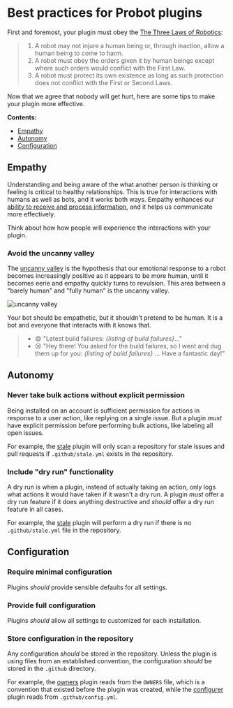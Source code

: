# Best practices for Probot plugins

First and foremost, your plugin must obey the [The Three Laws of Robotics](https://en.wikipedia.org/wiki/Three_Laws_of_Robotics):

> 1. A robot may not injure a human being or, through inaction, allow a human being to come to harm.
> 2. A robot must obey the orders given it by human beings except where such orders would conflict with the First Law.
> 3. A robot must protect its own existence as long as such protection does not conflict with the First or Second Laws.

Now that we agree that nobody will get hurt, here are some tips to make your plugin more effective.

**Contents:**

- [Empathy](#empathy)
- [Autonomy](#autonomy)
- [Configuration](#configuration)

## Empathy

Understanding and being aware of the what another person is thinking or feeling is critical to healthy relationships. This is true for interactions with humans as well as bots, and it works both ways. Empathy enhances our [ability to receive and process information](http://5a5f89b8e10a225a44ac-ccbed124c38c4f7a3066210c073e7d55.r9.cf1.rackcdn.com/files/pdfs/news/Empathy_on_the_Edge.pdf), and it helps us communicate more effectively.

Think about how how people will experience the interactions with your plugin.

### Avoid the uncanny valley

The [uncanny valley](https://en.wikipedia.org/wiki/Uncanny_valley) is the hypothesis that our emotional response to a robot becomes increasingly positive as it appears to be more human, until it becomes eerie and empathy quickly turns to revulsion. This area between a "barely human" and "fully human" is the uncanny valley.

![uncanny valley](https://upload.wikimedia.org/wikipedia/commons/f/f0/Mori_Uncanny_Valley.svg)

Your bot should be empathetic, but it shouldn't pretend to be human. It is a bot and everyone that interacts with it knows that.

> - :smile: "Latest build failures: _{listing of build failures}_…"
> - :cry: "Hey there! You asked for the build failures, so I went and dug them up for you:  _{listing of build failures}_ … Have a fantastic day!"

## Autonomy

### Never take bulk actions without explicit permission

Being installed on an account is sufficient permission for actions in response to a user action, like replying on a single issue. But a plugin _must_ have explicit permission before performing bulk actions, like labeling all open issues.

For example, the [stale](https://github.com/probot/stale) plugin will only scan a repository for stale issues and pull requests if `.github/stale.yml` exists in the repository.

### Include "dry run" functionality

A dry run is when a plugin, instead of actually taking an action, only logs what actions it would have taken if it wasn't a dry run. A plugin _must_ offer a dry run feature if it does anything destructive and _should_ offer a dry run feature in all cases.

For example, the [stale](https://github.com/probot/stale) plugin will perform a dry run if there is no `.github/stale.yml` file in the repository.

## Configuration

### Require minimal configuration

Plugins _should_ provide sensible defaults for all settings.

### Provide full configuration

Plugins _should_ allow all settings to customized for each installation.

### Store configuration in the repository

Any configuration _should_ be stored in the repository. Unless the plugin is using files from an established convention, the configuration _should_ be stored in the `.github` directory.

For example, the [owners](https://github.com/probot/owners) plugin reads from the `OWNERS` file, which is a convention that existed before the plugin was created, while the [configurer](https://github.com/probot/configurer) plugin reads from `.github/config.yml`.
